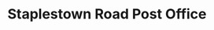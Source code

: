 ---
title: "Staplestown Road Post Office"
url: /carlow/staplestown-road-post-office/
shop: Lebensmittel
---